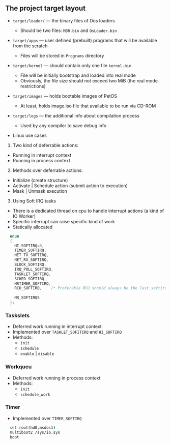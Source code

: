 ## The project target layout
- `target/loader/` ― the binary files of Dos loaders
  - Should be two files: `MBR.bin` and `OsLoader.bin`
- `target/apps` ― user defined (prebuilt) programs that will be available from the scratch
  - Files will be stored in `Programs` directory
- `target/kernel` ― should contain only one file `kernel.bin`
  - File will be initially bootstrap and loaded into real mode
  - Obviously, the file size should not exceed two MiB (the real mode restrictions)
- `target/images` ― holds bootable images of PetOS
  - At least, holds image.iso file that available to be run via CD-ROM
- `target/logs` ― the additional info about compilation process
  - Used by any compiler to save debug info


- Linux use cases
1. Two kind of deferrable actions:
  - Running in interrupt context
  - Running in process context
2. Methods over deferrable actions:
  - Initialize (create structure)
  - Activate | Schedule action (submit action to execution)
  - Mask | Unmask execution
3. Using Soft IRQ tasks
  - There is a dedicated thread on cpu to handle interrupt actions (a kind of IO Worker)
  - Specific interrupt can raise specific kind of work
  - Statically allocated
```C
  enum
  {
    HI_SOFTIRQ=0,
    TIMER_SOFTIRQ,
    NET_TX_SOFTIRQ,
    NET_RX_SOFTIRQ,
    BLOCK_SOFTIRQ,
    IRQ_POLL_SOFTIRQ,
    TASKLET_SOFTIRQ,
    SCHED_SOFTIRQ,
    HRTIMER_SOFTIRQ,
    RCU_SOFTIRQ,    /* Preferable RCU should always be the last softirq */
  
    NR_SOFTIRQS
  };
```
### Taskslets
- Deferred work running in interrupt context
- Implemented over `TASKLET_SOFITIRQ` and `HI_SOFTIRQ`
- Methods:
  - `init`
  - `schedule`
  - `enable` | `disable`
### Workqueu
- Deferred work running in process context
- Methods:
  - `init`
  - `schedule_work`
### Timer
- Implemented over `TIMER_SOFTIRQ`
 


```bash
  set root(hd0,msdos1)
  multiboot2 /sys/io.sys
  boot
```
